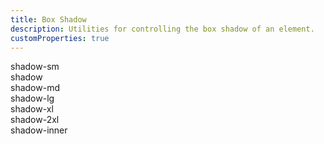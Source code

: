 ```yaml
---
title: Box Shadow
description: Utilities for controlling the box shadow of an element.
customProperties: true
---
```

<table-utility prefix="shadow" property="box-shadow" custom-property="shadow" class="mb-lg"></table-utility>
<card-example>
    <div class="grid grid-cols-4 gap-sm relative bg-white text-black font-semibold n-24 p-24">
        <div class="break-inside-avoid mb-sm flex justify-center items-center rounded-md bg-white shadow-sm">
            <span class="text-xs p-sm">shadow-sm</span>
        </div>
        <div class="break-inside-avoid mb-sm flex justify-center items-center rounded-md bg-white shadow">
            <span class="text-xs p-sm">shadow</span>
        </div>
        <div class="break-inside-avoid mb-sm flex justify-center items-center rounded-md bg-white shadow-md">
            <span class="text-xs p-sm">shadow-md</span>
        </div>
        <div class="break-inside-avoid mb-sm flex justify-center items-center rounded-md bg-white shadow-lg">
            <span class="text-xs p-sm">shadow-lg</span>
        </div>
        <div class="break-inside-avoid mb-sm flex justify-center items-center rounded-md bg-white shadow-xl">
            <span class="text-xs p-sm">shadow-xl</span>
        </div>
        <div class="break-inside-avoid mb-sm flex justify-center items-center rounded-md bg-white shadow-2xl">
            <span class="text-xs p-sm">shadow-2xl</span>
        </div>
        <div class="break-inside-avoid mb-sm flex justify-center items-center rounded-md bg-white shadow-inner">
            <span class="text-xs p-sm">shadow-inner</span>
        </div>
    </div>
</card-example>